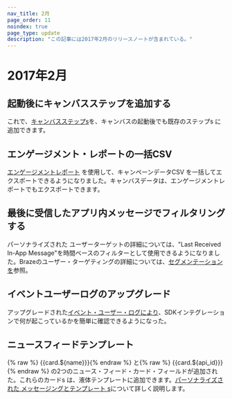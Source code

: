 ```yaml
---
nav_title: 2月
page_order: 11
noindex: true
page_type: update
description: "この記事には2017年2月のリリースノートが含まれている。"
---
```


# 2017年2月

## 起動後にキャンバスステップを追加する

これで、[キャンバスステップs][23]を、キャンバスの起動後でも既存のステップs に追加できます。

## エンゲージメント・レポートの一括CSV

[エンゲージメントレポート][22] を使用して、キャンペーンデータCSV を一括してエクスポートできるようになりました。キャンバスデータは、エンゲージメントレポートでもエクスポートできます。

## 最後に受信したアプリ内メッセージでフィルタリングする

パーソナライズされた ユーザーターゲットの詳細については、"Last Received In-App Message"を時間ベースのフィルターとして使用できるようになりました。Brazeのユーザー・ターゲティングの詳細については、[セグメンテーションを][21]参照。

## イベントユーザーログのアップグレード

アップグレードされた[イベント・ユーザー・ログにより][20]、SDKインテグレーションで何が起こっているかを簡単に確認できるようになった。

## ニュースフィードテンプレート

{% raw %} {{card.${name}}}{% endraw %} と{% raw %}  {{card.${api_id}}}{% endraw %} の2つのニュース・フィード・カード・フィールドが追加された。これらのカードs は、液体テンプレートに追加できます。[パーソナライズされた メッセージングとテンプレート s][19]について詳しく説明します。

[19]: {{site.baseurl}}/user_guide/personalization_and_dynamic_content/personalized_messaging/#personalized-messaging
[20]: {{site.baseurl}}/user_guide/administrative/app_settings/developer_console/event_user_log_tab/#event-user-log-tab
[21]: {{site.baseurl}}/user_guide/engagement_tools/segments/creating_a_segment/
[22]: {{site.baseurl}}/user_guide/data_and_analytics/reporting/engagement_reports/#engagement-reports
[23]: {{site.baseurl}}/user_guide/engagement_tools/canvas/create_a_canvas/create_a_canvas/#creating-a-canvas
[98]:{{site.baseurl}}/user_guide/onboarding/platform_administrative_features/#authentication-rules
